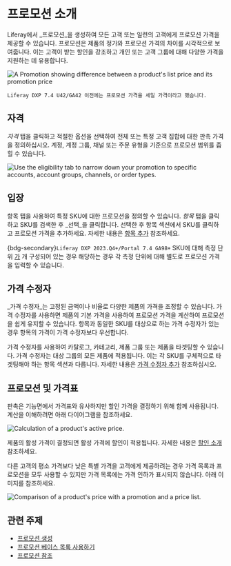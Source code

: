 # 프로모션 소개

Liferay에서 _프로모션_을 생성하여 모든 고객 또는 일련의 고객에게 프로모션 가격을 제공할 수 있습니다. 프로모션은 제품의 정가와 프로모션 가격의 차이를 시각적으로 보여줍니다. 이는 고객이 받는 할인을 강조하고 개인 또는 고객 그룹에 대해 다양한 가격을 지원하는 데 유용합니다.

![A Promotion showing difference between a product's list price and its promotion price](./introduction-to-promotions/images/01.png)

```{note}
Liferay DXP 7.4 U42/GA42 이전에는 프로모션 가격을 세일 가격이라고 했습니다.
```

## 자격

_자격_ 탭을 클릭하고 적절한 옵션을 선택하여 전체 또는 특정 고객 집합에 대한 판촉 가격을 정의하십시오. 계정, 계정 그룹, 채널 또는 주문 유형을 기준으로 프로모션 범위를 좁힐 수 있습니다.

![Use the eligibility tab to narrow down your promotion to specific accounts, account groups, channels, or order types.](./introduction-to-promotions/images/02.png)

## 입장

항목 탭을 사용하여 특정 SKU에 대한 프로모션을 정의할 수 있습니다. _항목_ 탭을 클릭하고 SKU를 검색한 후 _선택_을 클릭합니다. 선택한 후 항목 섹션에서 SKU를 클릭하고 프로모션 가격을 추가하세요. 자세한 내용은 [항목 추가](./using-the-promotion-base-list.md#adding-entries) 참조하세요.

{bdg-secondary}`Liferay DXP 2023.Q4+/Portal 7.4 GA98+` SKU에 대해 측정 단위 [가](../../product-management/creating-and-managing-products/products/units-of-measure.md) 개 구성되어 있는 경우 해당하는 경우 각 측정 단위에 대해 별도로 프로모션 가격을 입력할 수 있습니다.

## 가격 수정자

_가격 수정자_는 고정된 금액이나 비율로 다양한 제품의 가격을 조정할 수 있습니다. 가격 수정자를 사용하면 제품의 기본 가격을 사용하여 프로모션 가격을 계산하여 프로모션을 쉽게 유지할 수 있습니다. 항목과 동일한 SKU를 대상으로 하는 가격 수정자가 있는 경우 항목의 가격이 가격 수정자보다 우선합니다.

가격 수정자를 사용하여 카탈로그, 카테고리, 제품 그룹 또는 제품을 타겟팅할 수 있습니다. 가격 수정자는 대상 그룹의 모든 제품에 적용됩니다. 이는 각 SKU를 구체적으로 타겟팅해야 하는 항목 섹션과 다릅니다. 자세한 내용은 [가격 수정자 추가](./creating-a-promotion.md#adding-a-price-modifier) 참조하십시오.

## 프로모션 및 가격표

판촉은 기능면에서 가격표와 유사하지만 할인 가격을 결정하기 위해 함께 사용됩니다. 계산을 이해하려면 아래 다이어그램을 참조하세요.

![Calculation of a product's active price.](./introduction-to-promotions/images/03.png)

제품의 활성 가격이 결정되면 활성 가격에 할인이 적용됩니다. 자세한 내용은 [할인 소개](./introduction-to-discounts.md) 참조하세요.

다른 고객의 평소 가격보다 낮은 특별 가격을 고객에게 제공하려는 경우 가격 목록과 프로모션을 모두 사용할 수 있지만 가격 목록에는 가격 인하가 표시되지 않습니다. 아래 이미지를 참조하세요.

![Comparison of a product's price with a promotion and a price list.](./introduction-to-promotions/images/04.png)

## 관련 주제

* [프로모션 생성](./creating-a-promotion.md) 
* [프로모션 베이스 목록 사용하기](./using-the-promotion-base-list.md) 
* [프로모션 참조](./promotions-reference.md) 
